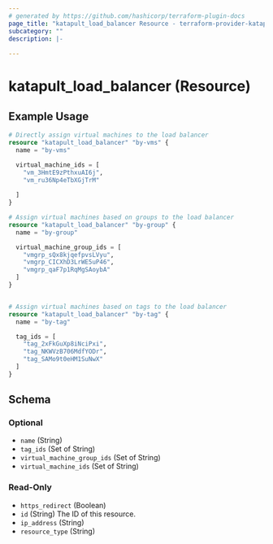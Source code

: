 ```yaml
---
# generated by https://github.com/hashicorp/terraform-plugin-docs
page_title: "katapult_load_balancer Resource - terraform-provider-katapult"
subcategory: ""
description: |-
  
---
```


# katapult_load_balancer (Resource)



## Example Usage

```terraform
# Directly assign virtual machines to the load balancer
resource "katapult_load_balancer" "by-vms" {
  name = "by-vms"

  virtual_machine_ids = [
    "vm_3HmtE9zPthxuAI6j",
    "vm_ru36Np4eTbXGjTrM"
    
  ]
}

# Assign virtual machines based on groups to the load balancer
resource "katapult_load_balancer" "by-group" {
  name = "by-group"

  virtual_machine_group_ids = [
    "vmgrp_sQx8kjqefpvsLVyu",
    "vmgrp_CICXhD3LrWE5uP46",
    "vmgrp_qaF7p1RqMgSAoybA"
  ]
}


# Assign virtual machines based on tags to the load balancer
resource "katapult_load_balancer" "by-tag" {
  name = "by-tag"

  tag_ids = [
    "tag_2xFkGuXp8iNciPxi",
    "tag_NKWVzB706MdfYODr",
    "tag_SAMo9t0eHM1SuNwX"
  ]
}
```

<!-- schema generated by tfplugindocs -->
## Schema

### Optional

- `name` (String)
- `tag_ids` (Set of String)
- `virtual_machine_group_ids` (Set of String)
- `virtual_machine_ids` (Set of String)

### Read-Only

- `https_redirect` (Boolean)
- `id` (String) The ID of this resource.
- `ip_address` (String)
- `resource_type` (String)


